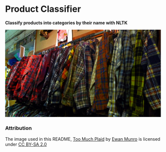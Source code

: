# Product Classifier

**Classify products into categories by their name with NLTK**

[![Too Much Plaid](docs/img/plaid.jpg)](docs/img/plaid.jpg)

### Attribution

The image used in this README, [Too Much Plaid](https://flic.kr/p/7GjgQx) by [Ewan Munro](https://www.flickr.com/photos/55935853@N00/) is licensed under [CC BY-SA 2.0](https://creativecommons.org/licenses/by-sa/2.0/)
